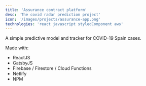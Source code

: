 ```yaml
---
title: 'Assurance contract platform'
desc: 'The covid radar prediction project'
icon: '/images/projects/assurance-app.png'
technologies: 'react javascript styledComponent aws'
---
```


A simple predictive model and tracker for COVID-19 Spain cases.

Made with:

- ReactJS
- GatsbyJS
- Firebase / Firestore / Cloud Functions
- Netlify
- NPM
